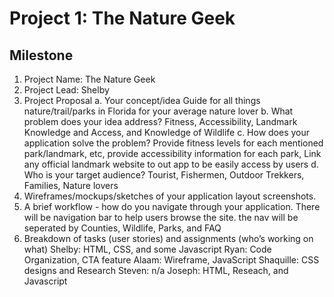 # Project 1: The Nature Geek

## Milestone
1. Project Name: The Nature Geek
2. Project Lead: Shelby
3. Project Proposal
    a. Your concept/idea
		Guide for all things nature/trail/parks in Florida for your average nature lover
    b. What problem does your idea address?
		Fitness, Accessibility, Landmark Knowledge and Access, and Knowledge of Wildlife
    c. How does your application solve the problem?
		Provide fitness levels for each mentioned park/landmark, etc, provide accessibility information for each park, Link any official landmark website to out app to be easily access by users
    d. Who is your target audience?
		Tourist, Fishermen, Outdoor Trekkers, Families, Nature lovers
4. Wireframes/mockups/sketches of your application layout screenshots.
5. A brief workflow - how do you navigate through your application.
          There will be navigation bar to help users browse the site. the nav will be seperated by Counties, Wildlife, Parks, and FAQ
6. Breakdown of tasks (user stories) and assignments (who’s working on what)
		Shelby: HTML, CSS, and some Javascript
		Ryan: Code Organization, CTA feature
		Alaam: Wireframe, JavaScript
		Shaquille: CSS designs and Research
		Steven: n/a
		Joseph: HTML, Reseach, and Javascript
    
    
    

